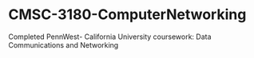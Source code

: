 # CMSC-3180-ComputerNetworking
Completed PennWest- California University coursework: Data Communications and Networking 
